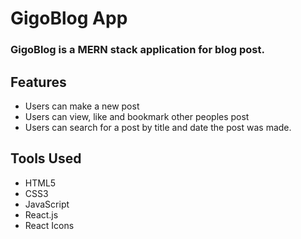 # GigoBlog App
### GigoBlog is a MERN stack application for blog post.
## Features
- Users can make a new post
- Users can view, like and bookmark other peoples post
- Users can search for a post by title and date the post was made.

## Tools Used 
- HTML5
- CSS3
- JavaScript
- React.js
- React Icons
  


